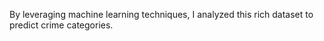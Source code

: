 By leveraging machine learning techniques, I analyzed this rich dataset to predict crime categories.
